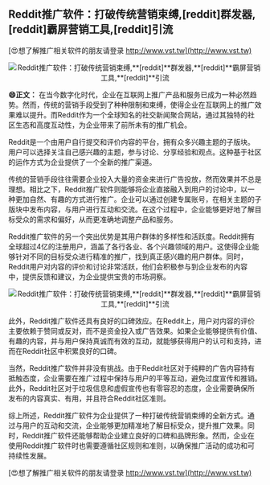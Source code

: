 ## **Reddit推广软件：打破传统营销束缚,**[reddit]**群发器,**[reddit]**霸屏营销工具,**[reddit]**引流**

[😍想了解推广相关软件的朋友请登录 http://www.vst.tw](http://www.vst.tw)

 <center><img src="https://vst.tw/MP4/tuiguang/png/3.png" alt="Reddit推广软件：打破传统营销束缚,**[reddit]**群发器,**[reddit]**霸屏营销工具,**[reddit]**引流"></center>

**😄正文：**
在当今数字化时代，企业在互联网上推广产品和服务已成为一种必然趋势。然而，传统的营销手段受到了种种限制和束缚，使得企业在互联网上的推广效果难以提升。而Reddit作为一个全球知名的社交新闻聚合网站，通过其独特的社区生态和高度互动性，为企业带来了前所未有的推广机会。

Reddit是一个由用户自行提交和评价内容的平台，拥有众多兴趣主题的子版块。用户可以选择关注自己感兴趣的主题，参与讨论、分享经验和观点。这种基于社区的运作方式为企业提供了一个全新的推广渠道。

传统的营销手段往往需要企业投入大量的资金来进行广告投放，然而效果并不总是理想。相比之下，Reddit推广软件则能够将企业直接融入到用户的讨论中，以一种更加自然、有趣的方式进行推广。企业可以通过创建专属账号，在相关主题的子版块中发布内容，与用户进行互动和交流。在这个过程中，企业能够更好地了解目标受众的需求和偏好，从而更准确地调整产品和服务。

Reddit推广软件的另一个突出优势是其用户群体的多样性和活跃度。Reddit拥有全球超过4亿的注册用户，涵盖了各行各业、各个兴趣领域的用户。这使得企业能够针对不同的目标受众进行精准的推广，找到真正感兴趣的用户群体。同时，Reddit用户对内容的评价和讨论非常活跃，他们会积极参与到企业发布的内容中，提供反馈和建议，为企业提供宝贵的市场洞察。

 <center><img src="https://vst.tw/MP4/tuiguang/png/7.png" alt="Reddit推广软件：打破传统营销束缚,**[reddit]**群发器,**[reddit]**霸屏营销工具,**[reddit]**引流"></center>

此外，Reddit推广软件还具有良好的口碑效应。在Reddit上，用户对内容的评价主要依赖于赞同或反对，而不是资金投入或广告效果。如果企业能够提供有价值、有趣的内容，并与用户保持真诚而有效的互动，就能够获得用户的认可和支持，进而在Reddit社区中积累良好的口碑。

当然，Reddit推广软件并非没有挑战。由于Reddit社区对于纯粹的广告内容持有抵触态度，企业需要在推广过程中保持与用户的平等互动，避免过度宣传和推销。此外，Reddit社区对于垃圾信息和虚假宣传也有零容忍的态度，企业需要确保所发布的内容真实、有用，并且符合Reddit社区准则。

综上所述，Reddit推广软件为企业提供了一种打破传统营销束缚的全新方式。通过与用户的互动和交流，企业能够更加精准地了解目标受众，提升推广效果。同时，Reddit推广软件还能够帮助企业建立良好的口碑和品牌形象。然而，企业在使用Reddit推广软件时也需要遵循社区规则和准则，以确保推广活动的成功和可持续性发展。

[😍想了解推广相关软件的朋友请登录 http://www.vst.tw](http://www.vst.tw)



